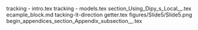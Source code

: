 tracking - intro.tex
tracking - models.tex
section_Using_Dipy_s_Local__.tex
ecample_block.md
tacking-lt-direction getter.tex
figures/Slide5/Slide5.png
begin_appendices_section_Appendix_subsection__.tex
